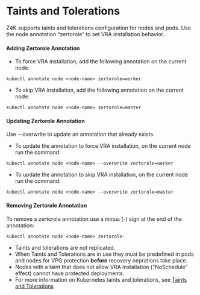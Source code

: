 # Taints and Tolerations
	
Z4K supports taints and tolerations configuration for nodes and pods. Use the node annotation “zertorole” to set VRA installation behavior.

#### Adding Zertorole Annotation

-	To force VRA installation, add the following annotation on the current node:

```
kubectl annotate node <node-name> zertorole=worker
```
	
-	To skip VRA installation, add the following annotation on the current node:
	
```
kubectl annotate node <node-name> zertorole=master
```

####  Updating Zertorole Annotation

Use --overwrite to update an annotation that already exists.

-	To update the annotation to force VRA installation, on the current node run the command:

```
kubectl annotate node <node-name> --overwrite zertorole=worker
```
	
-	To update the annotation to skip VRA installation, on the current node run the command:
	
```
kubectl annotate node <node-name> --overwrite zertorole=master
```

#### Removing Zertorole Annotation

To remove a zertorole annotation use a minus (-) sign at the end of the annotation:

```
kubectl annotate node <node-name> zertorole-
```

- Taints and tolerations are not replicated.
- When Taints and Tolerations are in use they must be predefined in pods and nodes for VPG protection **before** recovery oeprations take place.	
- Nodes with a taint that does not allow VRA installation ("NoSchedule" effect) cannot have protected deployments.
- For more information on Kubernetes taints and tolerations, see [Taints and Tolerations](https://kubernetes.io/docs/concepts/scheduling-eviction/taint-and-toleration/)

